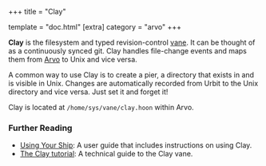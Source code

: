+++
title = "Clay"

template = "doc.html"
[extra]
category = "arvo"
+++

**Clay** is the filesystem and typed revision-control [vane](/docs/glossary/vane). It can be thought of as a continuously synced git. Clay handles file-change events and maps them from [Arvo](/docs/glossary/arvo) to Unix and vice versa.

A common way to use Clay is to create a pier, a directory that exists in and is visible in Unix. Changes are automatically recorded from Urbit to the Unix directory and vice versa. Just set it and forget it!

Clay is located at `/home/sys/vane/clay.hoon` within Arvo.

### Further Reading

- [Using Your Ship](/using/os/filesystem): A user guide that includes instructions on using Clay.
- [The Clay tutorial](/docs/arvo/clay/clay): A technical guide to the Clay vane.
